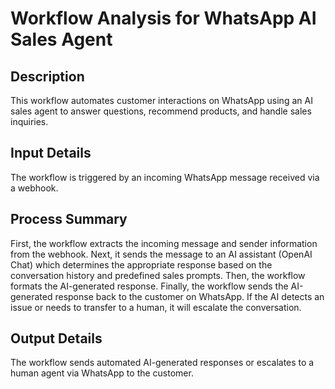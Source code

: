 # Workflow Analysis for WhatsApp AI Sales Agent

## Description
This workflow automates customer interactions on WhatsApp using an AI sales agent to answer questions, recommend products, and handle sales inquiries.

## Input Details
The workflow is triggered by an incoming WhatsApp message received via a webhook.

## Process Summary
First, the workflow extracts the incoming message and sender information from the webhook. Next, it sends the message to an AI assistant (OpenAI Chat) which determines the appropriate response based on the conversation history and predefined sales prompts. Then, the workflow formats the AI-generated response. Finally, the workflow sends the AI-generated response back to the customer on WhatsApp. If the AI detects an issue or needs to transfer to a human, it will escalate the conversation.

## Output Details
The workflow sends automated AI-generated responses or escalates to a human agent via WhatsApp to the customer.
